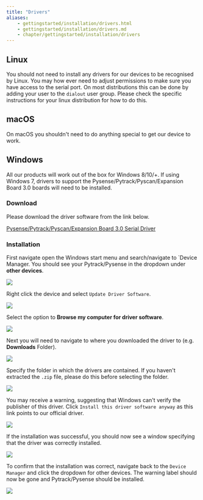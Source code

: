 ```yaml
---
title: "Drivers"
aliases:
    - gettingstarted/installation/drivers.html
    - gettingstarted/installation/drivers.md
    - chapter/gettingstarted/installation/drivers
---
```

## Linux

You should not need to install any drivers for our devices to be recognised by Linux. You may how ever need to adjust permissions to make sure you have access to the serial port. On most distributions this can be done by adding your user to the `dialout` user group. Please check the specific instructions for your linux distribution for how to do this.

## macOS

On macOS you shouldn't need to do anything special to get our device to work.

## Windows

All our products will work out of the box for Windows 8/10/+. If using Windows 7, drivers to support the Pysense/Pytrack/Pyscan/Expansion Board 3.0 boards will need to be installed.

### Download

Please download the driver software from the link below.

[Pysense/Pytrack/Pyscan/Expansion Board 3.0 Serial Driver](https://github.com/pycom/pycom-docs/tree/37661883902849b1a931ee273a23ae8e0f3d773e/chapter/pytrackpysense/installation/pycom.inf)

### Installation

First navigate open the Windows start menu and search/navigate to \`Device Manager. You should see your Pytrack/Pysense in the dropdown under **other devices**.

![](/gitbook/assets/win7-1.png)

Right click the device and select `Update Driver Software`.

![](/gitbook/assets/win7-2%20%281%29.png)

Select the option to **Browse my computer for driver software**.

![](/gitbook/assets/win7-3.png)

Next you will need to navigate to where you downloaded the driver to (e.g. **Downloads** Folder).

![](/gitbook/assets/win7-4%20%281%29.png)

Specify the folder in which the drivers are contained. If you haven't extracted the `.zip` file, please do this before selecting the folder.

![](/gitbook/assets/win7-5%20%281%29.png)

You may receive a warning, suggesting that Windows can't verify the publisher of this driver. Click `Install this driver software anyway` as this link points to our official driver.

![](/gitbook/assets/win7-6%20%281%29.png)

If the installation was successful, you should now see a window specifying that the driver was correctly installed.

![](/gitbook/assets/win7-7.png)

To confirm that the installation was correct, navigate back to the `Device Manager` and click the dropdown for other devices. The warning label should now be gone and Pytrack/Pysense should be installed.

![](/gitbook/assets/win7-8.png)

